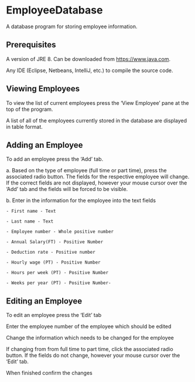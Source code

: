 # EmployeeDatabase
A database program for storing employee information.

## Prerequisites
A version of JRE 8. Can be downloaded from https://www.java.com.

Any IDE (Eclipse, Netbeans, IntelliJ, etc.) to compile the source code.

## Viewing Employees
To view the list of current employees press the ‘View Employee’ pane at the top of the program.

A list of all of the employees currently stored in the database are displayed in table format.

## Adding an Employee
To add an employee press the ‘Add’ tab.
  
  a. Based on the type of employee (full time or part time), press the associated radio button. The fields for the respective employee will   change. If the correct fields are not displayed, however your mouse cursor over the ‘Add’ tab and the fields will be forced to be           visible.
  
  b. Enter in the information for the employee into the text fields
  
    - First name - Text
    
    - Last name - Text
    
    - Employee number - Whole positive number
    
    - Annual Salary(FT) - Positive Number
    
    - Deduction rate - Positive number
    
    - Hourly wage (PT) - Positive Number
    
    - Hours per week (PT) - Positive Number
    
    - Weeks per year (PT) - Positive Number-
## Editing an Employee
To edit an employee press the ‘Edit’ tab

Enter the employee number of the employee which should be edited

Change the information which needs to be changed for the employee

If changing from from full time to part time, click the associated radio button. If the fields do not change, however your mouse cursor over the ‘Edit’ tab.

When finished confirm the changes



